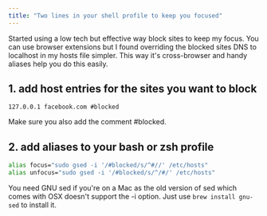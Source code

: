 ```yaml
--- 
title: "Two lines in your shell profile to keep you focused"
---
```


Started using a low tech but effective way block sites to keep my focus. You can use browser extensions but I found overriding the blocked sites DNS to localhost in my hosts file simpler. This way it's cross-browser and handy aliases help you do this easily.

## 1. add host entries for the sites you want to block

```
127.0.0.1 facebook.com #blocked
```

Make sure you also add the comment #blocked.

## 2. add aliases to your bash or zsh profile

```sh
alias focus="sudo gsed -i '/#blocked/s/^#//' /etc/hosts"
alias unfocus="sudo gsed -i '/#blocked/s/^/#/' /etc/hosts"
```

You need GNU sed if you're on a Mac as the old version of sed which comes with OSX doesn't support the -i option. Just use `brew install gnu-sed` to install it.